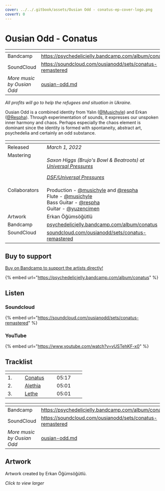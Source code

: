 ```yaml
---
cover: ../../.gitbook/assets/Ousian Odd - conatus-ep-cover-logo.png
coverY: 0
---
```


# Ousian Odd - Conatus

<table data-view="cards"><thead><tr><th></th><th data-hidden data-card-target data-type="content-ref"></th></tr></thead><tbody><tr><td>Bandcamp</td><td><a href="https://psychedelicjelly.bandcamp.com/album/conatus">https://psychedelicjelly.bandcamp.com/album/conatus</a></td></tr><tr><td>SoundCloud</td><td><a href="https://soundcloud.com/ousianodd/sets/conatus-remastered">https://soundcloud.com/ousianodd/sets/conatus-remastered</a></td></tr><tr><td><em>More music by Ousian Odd</em></td><td><a href="../../artists/musicians/ousian-odd.md">ousian-odd.md</a></td></tr></tbody></table>

_All profits will go to help the refugees and situation in Ukraine._

Ousian Odd is a combined identity from Yalın ([@Musichyle](https://soundcloud.com/musichyle)) and Erkan ([@Respha](https://soundcloud.com/respha)). Through experimentation of sounds, it expresses our unspoken inner harmony and chaos. Perhaps especially the chaos element is dominant since the identity is formed with spontaneity, abstract art, psychedelia and certainly an odd substance.

<table data-header-hidden><thead><tr><th width="128" valign="top"></th><th></th></tr></thead><tbody><tr><td valign="top">Released</td><td><em>March 1, 2022</em></td></tr><tr><td valign="top">Mastering</td><td><p><em>Saxon Higgs (Brujo's Bowl &#x26; Beatroots) at</em> <a href="https://www.facebook.com/universalpressures"><em>Universal Pressures</em></a> </p><p><a href="../../artists/mastering/universal-pressures-beatroots.md"><em>DSF/Universal Pressures</em></a> </p></td></tr><tr><td valign="top">Collaborators</td><td>Production - <a href="https://soundcloud.com/musichyle">@musichyle</a> and <a href="https://soundcloud.com/respha">@respha</a> <br>Flute - <a href="https://soundcloud.com/musichyle">@musichyle</a> <br>Bass Guitar - <a href="https://soundcloud.com/respha">@respha</a> <br>Guitar - <a href="https://soundcloud.com/yuzencimen">@yuzencimen</a> </td></tr><tr><td valign="top">Artwork</td><td>Erkan Öğümsöğütlü</td></tr><tr><td valign="top">Bandcamp</td><td><a href="https://psychedelicjelly.bandcamp.com/album/conatus">psychedelicjelly.bandcamp.com/album/conatus</a></td></tr><tr><td valign="top">SoundCloud</td><td><a href="https://soundcloud.com/ousianodd/sets/conatus-remastered">soundcloud.com/ousianodd/sets/conatus-remastered</a></td></tr></tbody></table>

## Buy to support

[Buy on Bandcamp to support the artists directly!](https://psychedelicjelly.bandcamp.com/album/conatus)&#x20;

{% embed url="https://psychedelicjelly.bandcamp.com/album/conatus" %}

## Listen

### Soundcloud

{% embed url="https://soundcloud.com/ousianodd/sets/conatus-remastered" %}

### YouTube

{% embed url="https://www.youtube.com/watch?v=vUSTehKF-x0" %}

## Tracklist

<table data-header-hidden><thead><tr><th width="40"></th><th width="88"></th><th width="75"></th></tr></thead><tbody><tr><td>1.</td><td><a href="https://psychedelicjelly.bandcamp.com/track/conatus">Conatus</a> </td><td>05:17</td></tr><tr><td>2.</td><td><a href="https://psychedelicjelly.bandcamp.com/track/alethia">Alethia</a> </td><td>05:01</td></tr><tr><td>3.</td><td><a href="https://psychedelicjelly.bandcamp.com/track/lethe">Lethe</a> </td><td>05:01</td></tr></tbody></table>

<table data-view="cards"><thead><tr><th></th><th data-hidden data-card-target data-type="content-ref"></th></tr></thead><tbody><tr><td>Bandcamp</td><td><a href="https://psychedelicjelly.bandcamp.com/album/conatus">https://psychedelicjelly.bandcamp.com/album/conatus</a></td></tr><tr><td>SoundCloud</td><td><a href="https://soundcloud.com/ousianodd/sets/conatus-remastered">https://soundcloud.com/ousianodd/sets/conatus-remastered</a></td></tr><tr><td><em>More music by Ousian Odd</em></td><td><a href="../../artists/musicians/ousian-odd.md">ousian-odd.md</a></td></tr></tbody></table>

## Artwork

Artwork created by Erkan Öğümsöğütlü.

_Click to view larger_

<figure><img src="../../.gitbook/assets/Ousian Odd - conatus-ep-cover-logo.png" alt=""><figcaption></figcaption></figure>
